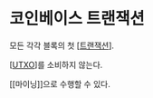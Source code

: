 # 코인베이스 트랜잭션

모든 각각 블록의 첫 [[트랜잭션]].

[[UTXO]]를 소비하지 않는다. 

[[마이닝]]으로 수행할 수 있다.

[//begin]: # "Autogenerated link references for markdown compatibility"
[트랜잭션]: 트랜잭션 "트랜잭션"
[UTXO]: UTXO "UTXO"
[//end]: # "Autogenerated link references"